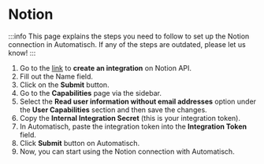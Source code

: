 # Notion

:::info
This page explains the steps you need to follow to set up the Notion
connection in Automatisch. If any of the steps are outdated, please let us know!
:::

1. Go to the [link](https://www.notion.so/my-integrations) to **create an
   integration** on Notion API.
1. Fill out the Name field.
1. Click on the **Submit** button.
1. Go to the **Capabilities** page via the sidebar.
1. Select the **Read user information without email addresses** option under the **User Capabilities** section and then save the changes.
1. Copy the **Internal Integration Secret** (this is your integration token).
1. In Automatisch, paste the integration token into the **Integration Token** field.
1. Click **Submit** button on Automatisch.
1. Now, you can start using the Notion connection with Automatisch.
